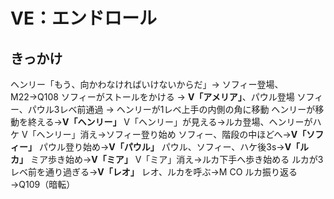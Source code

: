 # VE：エンドロール

## きっかけ
ヘンリー「もう、向かわなければいけないからだ」→ ソフィー登場、M22→Q108
ソフィーがストールをかける → **V「アメリア」**、パウル登場 
ソフィー、パウル3レベ前通過 → ヘンリーが1レベ上手の内側の角に移動
ヘンリーが移動を終える→**V「ヘンリー」**
V「ヘンリー」が見える→ルカ登場、ヘンリーがハケ
V「ヘンリー」消え→ソフィー登り始め
ソフィー、階段の中ほどへ→**V「ソフィー」**
パウル登り始め→**V「パウル」**
パウル、ソフィー、ハケ後3s→**V「ルカ」**
ミア歩き始め→**V「ミア」**
V「ミア」消え→ルカ下手へ歩き始める
ルカが3レベ前を通り過ぎる→**V「レオ」**
レオ、ルカを呼ぶ→M CO
ルカ振り返る→Q109（暗転）